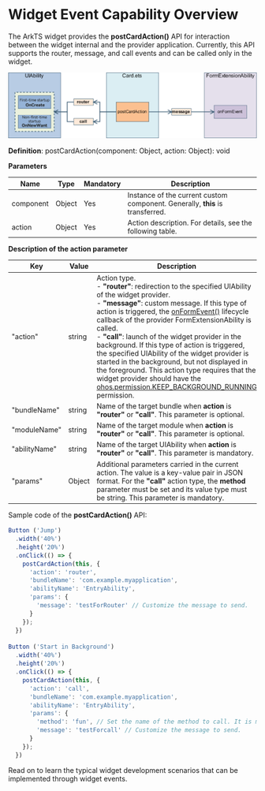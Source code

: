 # Widget Event Capability Overview

The ArkTS widget provides the **postCardAction()** API for interaction between the widget internal and the provider application. Currently, this API supports the router, message, and call events and can be called only in the widget.

![WidgetPostCardAction](figures/WidgetPostCardAction.png)

**Definition**: postCardAction(component: Object, action: Object): void

**Parameters**

| Name| Type| Mandatory| Description|
| -------- | -------- | -------- | -------- |
| component | Object | Yes| Instance of the current custom component. Generally, **this** is transferred.|
| action | Object | Yes| Action description. For details, see the following table.|

**Description of the action parameter**

| Key | Value | Description|
| -------- | -------- | -------- |
| "action" | string | Action type.<br>- **"router"**: redirection to the specified UIAbility of the widget provider.<br>- **"message"**: custom message. If this type of action is triggered, the [onFormEvent()](../reference/apis/js-apis-app-form-formExtensionAbility.md#onformevent) lifecycle callback of the provider FormExtensionAbility is called.<br>- **"call"**: launch of the widget provider in the background. If this type of action is triggered, the specified UIAbility of the widget provider is started in the background, but not displayed in the foreground. This action type requires that the widget provider should have the [ohos.permission.KEEP_BACKGROUND_RUNNING](../security/permission-list.md#ohospermissionkeep_background_running) permission.|
| "bundleName" | string | Name of the target bundle when **action** is **"router"** or **"call"**. This parameter is optional.|
| "moduleName" | string | Name of the target module when **action** is **"router"** or **"call"**. This parameter is optional.|
| "abilityName" | string | Name of the target UIAbility when **action** is **"router"** or **"call"**. This parameter is mandatory.|
| "params" | Object | Additional parameters carried in the current action. The value is a key-value pair in JSON format. For the **"call"** action type, the **method** parameter must be set and its value type must be string. This parameter is mandatory.|


Sample code of the **postCardAction()** API:

```typescript
Button ('Jump')
  .width('40%')
  .height('20%')
  .onClick(() => {
    postCardAction(this, {
      'action': 'router',
      'bundleName': 'com.example.myapplication',
      'abilityName': 'EntryAbility',
      'params': {
        'message': 'testForRouter' // Customize the message to send.
      }
    });
  })

Button ('Start in Background')
  .width('40%')
  .height('20%')
  .onClick(() => {
    postCardAction(this, {
      'action': 'call',
      'bundleName': 'com.example.myapplication',
      'abilityName': 'EntryAbility',
      'params': {
        'method': 'fun', // Set the name of the method to call. It is mandatory.
        'message': 'testForcall' // Customize the message to send.
      }
    });
  })
```


Read on to learn the typical widget development scenarios that can be implemented through widget events.
